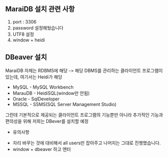 ## MaraiDB 설치 관련 사항
1. port : 3306
2. password 설정해뒀습니다
3. UTF8 설정
4. window + heidi

## DBeaver 설치

MaraiDB 자체는 RDBMS에 해당 -> 해당 DBMS를 관리하는 클라이언트 프로그램이 있는데, 여기서는 Heidi가 해당
- MySQL -  MySQL Workbench
- MarauDB - HeidiSQL(window만 안됨)
- Oracle - SqlDeveloper
- MSSQL - SSMS(SQL Server Management Studio)

그런데 기본적으로 제공되는 클라이언트 프로그램의 기능뿐만 아니라 추가적인 기능과 편의성을 위해 저희는 DBever를 설치할 예정 

* 유의사항
- 자리 바꾸는 것에 대비해서 all users만 잡아주고 나머지는 그대로 진행했습니다.
- window + dbeaver 하고 엔터 